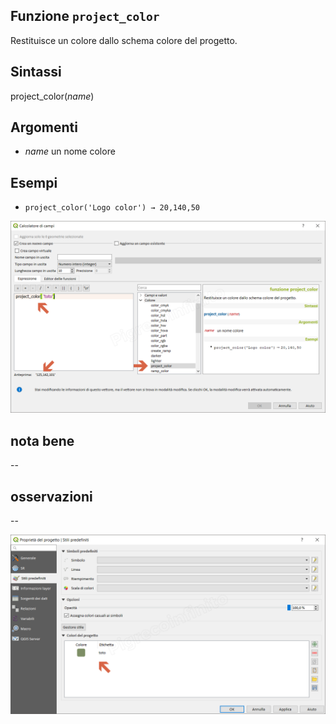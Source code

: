 ## Funzione `project_color`

Restituisce un colore dallo schema colore del progetto.

## Sintassi

project_color(_name_)

## Argomenti

* _name_ un nome colore

## Esempi

* `project_color('Logo color') → 20,140,50`

![](/img/colore/project_color/project_color1.png)

## nota bene

--

## osservazioni

--

![](/img/colore/project_color/project_color2.png)